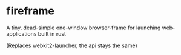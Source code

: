 # fireframe

A tiny, dead-simple one-window browser-frame for launching web-applications built in rust

(Replaces webkit2-launcher, the api stays the same)
